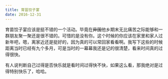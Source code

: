 ```yaml
---
title: 育苗饺子宴
date: 2016-12-31
---
```


育苗饺子宴应该是挺不错的一个活动。毕竟在~~异国~~他乡期末无比痛苦之际能够和一群朋友聚一聚还是很不错的。可惜的是没有你。这个时候的你应该在家里和家人过新年吧，嗯，离家近还是挺好的，因为真的可以常回家看看啊。我写下这些的时候距离当时已经有九个多月，可是当时的一幕幕我还是记的很清楚，看来时间真的过得很快。

有人说判断自己过得是否快乐就是看时间过得快不快，如果这么看，那我绝对是过得特别快乐了，哈哈。
